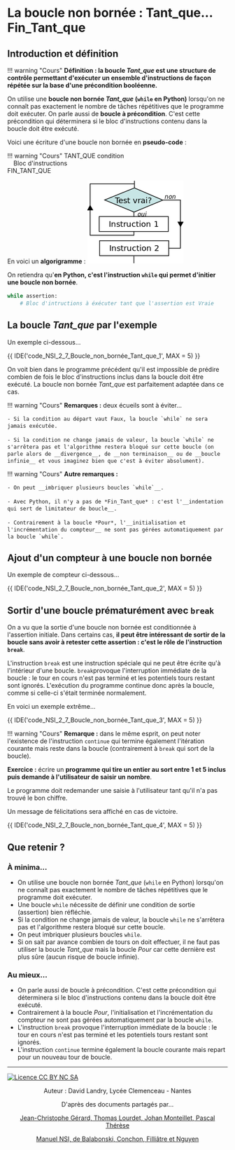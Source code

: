 # La boucle non bornée : Tant_que... Fin_Tant_que
## Introduction et définition

!!! warning "Cours"
     __Définition : la boucle *Tant_que* est une structure de contrôle permettant d'exécuter un ensemble d'instructions de façon répétée sur la base d'une précondition booléenne.__
    
On utilise une __boucle non bornée *Tant_que* (`while` en Python)__ lorsqu'on ne connaît pas exactement le nombre de tâches répétitives que le programme doit exécuter. On parle aussi de __boucle à précondition__. C'est cette précondition qui déterminera si le bloc d'instructions contenu dans la boucle doit être exécuté.

Voici une écriture d'une boucle non bornée en __pseudo-code__ :

!!! warning "Cours"
    TANT_QUE condition  
    &emsp;Bloc d'instructions  
    FIN_TANT_QUE
    
En voici un __algorigramme__ :
![Algorigramme Tant que](TantQue.png)

On retiendra qu'__en Python, c'est l'instruction `while` qui permet d'initier une boucle non bornée__.

```python
while assertion:
    # Bloc d'intructions à éxécuter tant que l'assertion est Vraie
```

## La boucle *Tant_que* par l'exemple

Un exemple ci-dessous...


{{ IDE('code_NSI_2_7_Boucle_non_bornée_Tant_que_1', MAX = 5) }}

On voit bien dans le programme précédent qu'il est impossible de prédire combien de fois le bloc d'instructions inclus dans la boucle doit être exécuté. La boucle non bornée *Tant_que* est parfaitement adaptée dans ce cas.

!!! warning "Cours"
     __Remarques :__ deux écueils sont à éviter...

    - Si la condition au départ vaut Faux, la boucle `while` ne sera jamais exécutée.

    - Si la condition ne change jamais de valeur, la boucle `while` ne s'arrêtera pas et l'algorithme restera bloqué sur cette boucle (on parle alors de __divergence__, de __non terminaison__ ou de __boucle infinie__ et vous imaginez bien que c'est à éviter absolument).
    
!!! warning "Cours"
     __Autre remarques :__ 

    - On peut __imbriquer plusieurs boucles `while`__.

    - Avec Python, il n'y a pas de *Fin_Tant_que* : c'est l'__indentation qui sert de limitateur de boucle__.

    - Contrairement à la boucle *Pour*, l'__initialisation et l'incrémentation du compteur__ ne sont pas gérées automatiquement par la boucle `while`.

## Ajout d'un compteur à une boucle non bornée

Un exemple de compteur ci-dessous...


{{ IDE('code_NSI_2_7_Boucle_non_bornée_Tant_que_2', MAX = 5) }}

## Sortir d'une boucle prématurément avec `break`

On a vu que la sortie d'une boucle non bornée est conditionnée à l'assertion initiale. Dans certains cas, __il peut être intéressant de sortir de la boucle sans avoir à retester cette assertion : c'est le rôle de l'instruction `break`__.

L'instruction `break` est une instruction spéciale qui ne peut être écrite qu'à l'intérieur d'une boucle. `break`provoque l'interruption immédiate de la boucle : le tour en cours n'est pas terminé et les potentiels tours restant sont ignorés. L'exécution du programme continue donc après la boucle, comme si celle-ci s'était terminée normalement.

En voici un exemple extrême...


{{ IDE('code_NSI_2_7_Boucle_non_bornée_Tant_que_3', MAX = 5) }}

!!! warning "Cours"
     __Remarque :__ dans le même esprit, on peut noter l'existence de l'instruction `continue` qui termine également l'itération courante mais reste dans la boucle (contrairement à `break` qui sort de la boucle).

__Exercice :__ écrire un __programme qui tire un entier au sort entre 1 et 5 inclus puis demande à l'utilisateur de saisir un nombre__.

Le programme doit redemander une saisie à l'utilisateur tant qu'il n'a pas trouvé le bon chiffre.

Un message de félicitations sera affiché en cas de victoire.


{{ IDE('code_NSI_2_7_Boucle_non_bornée_Tant_que_4', MAX = 5) }}

## Que retenir ?
### À minima...

- On utilise une boucle non bornée *Tant_que* (`while` en Python) lorsqu'on ne connaît pas exactement le nombre de tâches répétitives que le programme doit exécuter. 
- Une boucle `while` nécessite de définir une condition de sortie (assertion) bien réfléchie.
- Si la condition ne change jamais de valeur, la boucle `while` ne s'arrêtera pas et l'algorithme restera bloqué sur cette boucle.
- On peut imbriquer plusieurs boucles `while`.
- Si on sait par avance combien de tours on doit effectuer, il ne faut pas utiliser la boucle _Tant_que_ mais la boucle _Pour_ car cette dernière est plus sûre (aucun risque de boucle infinie).

### Au mieux...

- On parle aussi de boucle à précondition. C'est cette précondition qui déterminera si le bloc d'instructions contenu dans la boucle doit être exécuté.
- Contrairement à la boucle _Pour_, l'initialisation et l'incrémentation du compteur ne sont pas gérées automatiquement par la boucle `while`.
- L'instruction `break` provoque l'interruption immédiate de la boucle : le tour en cours n'est pas terminé et les potentiels tours restant sont ignorés.
- L'instruction `continue` termine également la boucle courante mais repart pour un nouveau tour de boucle.

---
[![Licence CC BY NC SA](https://licensebuttons.net/l/by-nc-sa/3.0/88x31.png "licence Creative Commons CC BY-NC-SA")](http://creativecommons.org/licenses/by-nc-sa/3.0/fr/)
<p style="text-align: center;">Auteur : David Landry, Lycée Clemenceau - Nantes</p>
<p style="text-align: center;">D'après des documents partagés par...</p>
<p style="text-align: center;"><a  href=http://www.monlyceenumerique.fr/index_nsi.html#premiere>Jean-Christophe Gérard, Thomas Lourdet, Johan Monteillet, Pascal Thérèse</a></p>
<p style="text-align: center;"><a  href=https://www.nsi-premiere.fr/index.html>Manuel NSI, de Balabonski, Conchon, Filliâtre et Nguyen</a></p>

